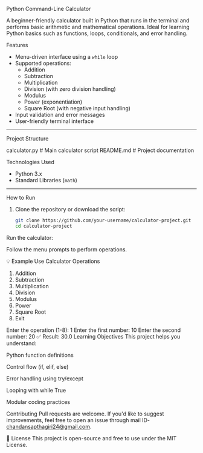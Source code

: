 Python Command-Line Calculator

A beginner-friendly calculator built in Python that runs in the terminal and performs basic arithmetic and mathematical operations. Ideal for learning Python basics such as functions, loops, conditionals, and error handling.

Features

- Menu-driven interface using a `while` loop
- Supported operations:
  -  Addition
  -  Subtraction
  -  Multiplication
  -  Division (with zero division handling)
  -  Modulus
  -  Power (exponentiation)
  -  Square Root (with negative input handling)
- Input validation and error messages
- User-friendly terminal interface

---

Project Structure

calculator.py # Main calculator script
README.md # Project documentation

Technologies Used

- Python 3.x
- Standard Libraries (`math`)

---

How to Run

1. Clone the repository or download the script:
   ```bash
   git clone https://github.com/your-username/calculator-project.git
   cd calculator-project
Run the calculator:

Follow the menu prompts to perform operations.

💡 Example Use
Calculator Operations
1. Addition
2. Subtraction
3. Multiplication
4. Division
5. Modulus
6. Power
7. Square Root
8. Exit

Enter the operation (1-8): 1
Enter the first number: 10
Enter the second number: 20
✅ Result: 30.0
Learning Objectives
This project helps you understand:

Python function definitions

Control flow (if, elif, else)

Error handling using try/except

Looping with while True

Modular coding practices

Contributing
Pull requests are welcome. If you'd like to suggest improvements, feel free to open an issue through mail ID- chandansapthagiri24@gmail.com.

📄 License
This project is open-source and free to use under the MIT License.
